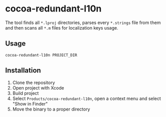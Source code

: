 # cocoa-redundant-l10n

The tool finds all `*.lproj` directories, parses every `*.strings` file from them and then scans all `*.m` files for localization keys usage.

## Usage

```
cocoa-redundant-l10n PROJECT_DIR
```

## Installation

1. Clone the repository
2. Open project with Xcode
3. Build project
4. Select `Products/cocoa-redundant-l10n`, open a context menu and select "Show in Finder"
5. Move the binary to a proper directory
